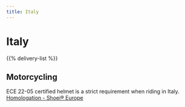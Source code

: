 ```yaml
---
title: Italy
---
```


# Italy

{{% delivery-list %}}

## Motorcycling
ECE 22-05 certified helmet is a strict requirement when riding in Italy. [Homologation - Shoei® Europe](https://www.shoei-europe.com/service/homologation/) 
